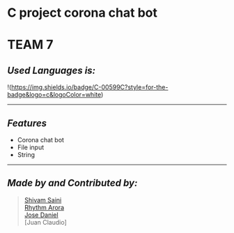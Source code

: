 # C project corona chat bot
# TEAM 7
## _Used Languages is:_
!(https://img.shields.io/badge/C-00599C?style=for-the-badge&logo=c&logoColor=white)

___

## _Features_

- Corona chat bot
- File input
- String

___

## _Made by and Contributed by:_
> [Shivam Saini](https://github.com/Phoenix-07)<br />
[Rhythm Arora](https://github.com/rym29)<br />
[Jose Daniel](https://github.com/Danielpzos)<br />
[Juan Claudio]<br />






